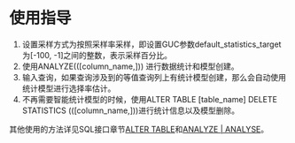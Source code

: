 # 使用指导<a name="ZH-CN_TOPIC_0000001316625936"></a>

1.  设置采样方式为按照采样率采样，即设置GUC参数default\_statistics\_target为\[-100, -1\]之间的整数，表示采样百分比。
2.  使用ANALYZE\(\(\[column\_name,\]\)\) 进行数据统计和模型创建。
3.  输入查询，如果查询涉及到的等值查询列上有统计模型创建，那么会自动使用统计模型进行选择率估计。
4.  不再需要智能统计模型的时候，使用ALTER TABLE \[table\_name\] DELETE STATISTICS \(\(\[column\_name,\]\)\)进行统计信息以及模型删除。

其他使用的方法详见SQL接口章节[ALTER TABLE](ALTER-TABLE.md)和[ANALYZE | ANALYSE](ANALYZE-ANALYSE.md)。
